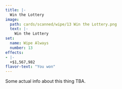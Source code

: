 ```yaml
---
title: |-
  Win the Lottery
image: 
  path: cards/scanned/wipe/13 Win the Lottery.png
  text: |-
    Win the Lottery
set:
  name: Wipe Always
  number: 13
effects: 
- |-
  +$1,567,982
flavor-text: "You won"
---
```

Some actual info about this thing TBA.
